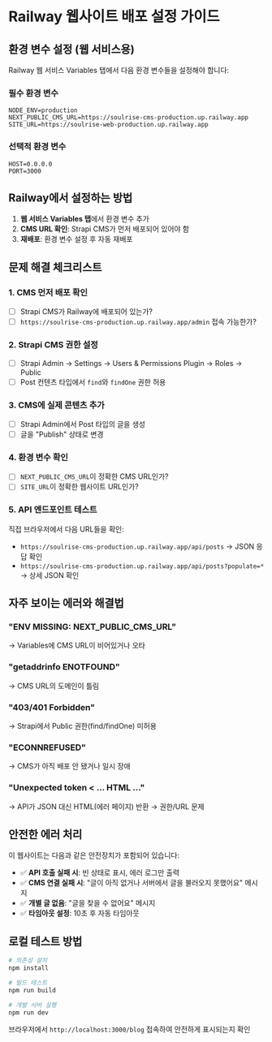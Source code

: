 # Railway 웹사이트 배포 설정 가이드

## 환경 변수 설정 (웹 서비스용)

Railway 웹 서비스 Variables 탭에서 다음 환경 변수들을 설정해야 합니다:

### 필수 환경 변수
```
NODE_ENV=production
NEXT_PUBLIC_CMS_URL=https://soulrise-cms-production.up.railway.app
SITE_URL=https://soulrise-web-production.up.railway.app
```

### 선택적 환경 변수
```
HOST=0.0.0.0
PORT=3000
```

## Railway에서 설정하는 방법

1. **웹 서비스 Variables 탭**에서 환경 변수 추가
2. **CMS URL 확인**: Strapi CMS가 먼저 배포되어 있어야 함
3. **재배포**: 환경 변수 설정 후 자동 재배포

## 문제 해결 체크리스트

### 1. CMS 먼저 배포 확인
- [ ] Strapi CMS가 Railway에 배포되어 있는가?
- [ ] `https://soulrise-cms-production.up.railway.app/admin` 접속 가능한가?

### 2. Strapi CMS 권한 설정
- [ ] Strapi Admin → Settings → Users & Permissions Plugin → Roles → Public
- [ ] Post 컨텐츠 타입에서 `find`와 `findOne` 권한 허용

### 3. CMS에 실제 콘텐츠 추가
- [ ] Strapi Admin에서 Post 타입의 글을 생성
- [ ] 글을 "Publish" 상태로 변경

### 4. 환경 변수 확인
- [ ] `NEXT_PUBLIC_CMS_URL`이 정확한 CMS URL인가?
- [ ] `SITE_URL`이 정확한 웹사이트 URL인가?

### 5. API 엔드포인트 테스트
직접 브라우저에서 다음 URL들을 확인:
- `https://soulrise-cms-production.up.railway.app/api/posts` → JSON 응답 확인
- `https://soulrise-cms-production.up.railway.app/api/posts?populate=*` → 상세 JSON 확인

## 자주 보이는 에러와 해결법

### "ENV MISSING: NEXT_PUBLIC_CMS_URL"
→ Variables에 CMS URL이 비어있거나 오타

### "getaddrinfo ENOTFOUND"
→ CMS URL의 도메인이 틀림

### "403/401 Forbidden"
→ Strapi에서 Public 권한(find/findOne) 미허용

### "ECONNREFUSED"
→ CMS가 아직 배포 안 됐거나 일시 장애

### "Unexpected token < ... HTML ..."
→ API가 JSON 대신 HTML(에러 페이지) 반환 → 권한/URL 문제

## 안전한 에러 처리

이 웹사이트는 다음과 같은 안전장치가 포함되어 있습니다:

- ✅ **API 호출 실패 시**: 빈 상태로 표시, 에러 로그만 출력
- ✅ **CMS 연결 실패 시**: "글이 아직 없거나 서버에서 글을 불러오지 못했어요" 메시지
- ✅ **개별 글 없음**: "글을 찾을 수 없어요" 메시지
- ✅ **타임아웃 설정**: 10초 후 자동 타임아웃

## 로컬 테스트 방법

```bash
# 의존성 설치
npm install

# 빌드 테스트
npm run build

# 개발 서버 실행
npm run dev
```

브라우저에서 `http://localhost:3000/blog` 접속하여 안전하게 표시되는지 확인
